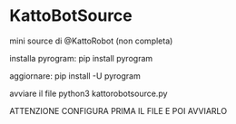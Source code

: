 # KattoBotSource
mini source di @KattoRobot (non completa)

installa pyrogram:
pip install pyrogram

aggiornare:
pip install -U pyrogram

avviare il file
python3 kattorobotsource.py

ATTENZIONE CONFIGURA PRIMA IL FILE E POI AVVIARLO
